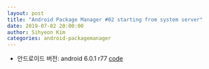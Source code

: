 ```yaml
---
layout: post
title: "Android Package Manager #02 starting from system server"
date: 2019-07-02 20:00:00
author: Sihyeon Kim
categories: android-packagemanager
---
```


- 안드로이드 버전: android 6.0.1 r77 [code](https://android.googlesource.com/platform/frameworks/base/+/refs/tags/android-6.0.1_r77)  


